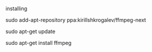 installing

sudo add-apt-repository ppa:kirillshkrogalev/ffmpeg-next

sudo apt-get update

sudo apt-get install ffmpeg
